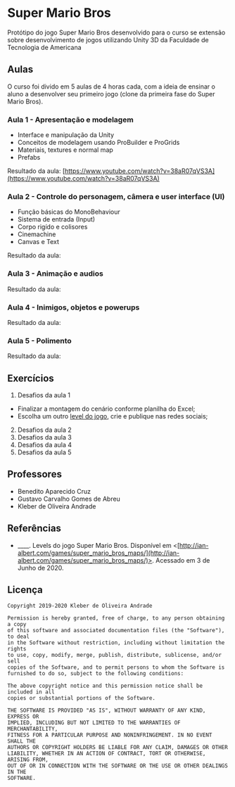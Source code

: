 # Super Mario Bros

Protótipo do jogo Super Mario Bros desenvolvido para o curso se extensão sobre desenvolvimento de jogos utilizando Unity 3D da Faculdade de Tecnologia de Americana

## Aulas

O curso foi divido em 5 aulas de 4 horas cada, com a ideia de ensinar o aluno a desenvolver seu primeiro jogo (clone da primeira fase do Super Mario Bros).

### Aula 1 - Apresentação e modelagem

* Interface e manipulação da Unity
* Conceitos de modelagem usando ProBuilder e ProGrids
* Materiais, textures e normal map
* Prefabs

Resultado da aula: [https://www.youtube.com/watch?v=38aR07qVS3A](https://www.youtube.com/watch?v=38aR07qVS3A)

### Aula 2 - Controle do personagem, câmera e user interface (UI)

* Função básicas do MonoBehaviour
* Sistema de entrada (Input)
* Corpo rigído e colisores
* Cinemachine
* Canvas e Text

Resultado da aula:

### Aula 3 - Animação e audios

Resultado da aula:

### Aula 4 - Inimigos, objetos e powerups

Resultado da aula:

### Aula 5 - Polimento

Resultado da aula:

## Exercícios

1. Desafios da aula 1
* Finalizar a montagem do cenário conforme planilha do Excel;
* Escolha um outro [level do jogo](http://ian-albert.com/games/super_mario_bros_maps/), crie e publique nas redes sociais;
2. Desafios da aula 2
3. Desafios da aula 3
4. Desafios da aula 4
5. Desafios da aula 5

## Professores

* Benedito Aparecido Cruz
* Gustavo Carvalho Gomes de Abreu
* Kleber de Oliveira Andrade

## Referências

* ____. Levels do jogo Super Mario Bros. Disponível em <[http://ian-albert.com/games/super_mario_bros_maps/](http://ian-albert.com/games/super_mario_bros_maps/)>. Acessado em 3 de Junho de 2020. 

## Licença

    Copyright 2019-2020 Kleber de Oliveira Andrade

    Permission is hereby granted, free of charge, to any person obtaining a copy
    of this software and associated documentation files (the "Software"), to deal
    in the Software without restriction, including without limitation the rights
    to use, copy, modify, merge, publish, distribute, sublicense, and/or sell
    copies of the Software, and to permit persons to whom the Software is
    furnished to do so, subject to the following conditions:

    The above copyright notice and this permission notice shall be included in all
    copies or substantial portions of the Software.

    THE SOFTWARE IS PROVIDED "AS IS", WITHOUT WARRANTY OF ANY KIND, EXPRESS OR
    IMPLIED, INCLUDING BUT NOT LIMITED TO THE WARRANTIES OF MERCHANTABILITY,
    FITNESS FOR A PARTICULAR PURPOSE AND NONINFRINGEMENT. IN NO EVENT SHALL THE
    AUTHORS OR COPYRIGHT HOLDERS BE LIABLE FOR ANY CLAIM, DAMAGES OR OTHER
    LIABILITY, WHETHER IN AN ACTION OF CONTRACT, TORT OR OTHERWISE, ARISING FROM,
    OUT OF OR IN CONNECTION WITH THE SOFTWARE OR THE USE OR OTHER DEALINGS IN THE
    SOFTWARE.
